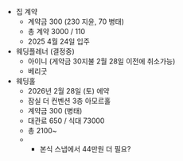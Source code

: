 
- 집 계약
	- 계약금 300 (230 지윤, 70 병태)
	- 총 계약 3000 / 110
	- 2025 4월 24일 입주 
- 웨딩플레너 (결정중)
	- 아이니 (게약금 30지불 2월 28일 이전에 취소가능)
	- 베리굿
- 웨딩홀
	- 2026년 2월 28일 (토) 에약
	- 잠실 더 컨벤션 3층 아모르홀
	- 계약금 300 (병태)
	- 대관료 650 / 식대 73000
	- 총 2100~
	- + 본식  스냅에서 44만원 더 필요?
